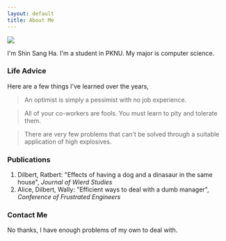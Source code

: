 ```yaml
---
layout: default
title: About Me
---
```


<img class="profile-picture" src="{{site.baseurl}}/{{site.profile-picture}}">

I'm Shin Sang Ha. I'm a student in PKNU. My major is computer science.

### Life Advice
Here are a few things I've learned over the years,
> An optimist is simply a pessimist with no job experience.

> All of your co-workers are fools. You must learn to pity and tolerate them.

> There are very few problems that can't be solved through a suitable application of high explosives.

### Publications
1. Dilbert, Ratbert: "Effects of having a dog and a dinasaur in the same house", _Journal of Wierd Studies_
2. Alice, Dilbert, Wally: "Efficient ways to deal with a dumb manager", _Conference of Frustrated Engineers_

### Contact Me
No thanks, I have enough problems of my own to deal with.
